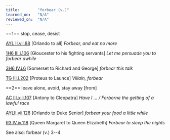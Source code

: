 ```yaml
---
title:        "forbear (v.)"
learned_on:   "N/A"
reviewed_on:  "N/A"
---
```


==1== stop, cease, desist

[AYL II.vii.88](https://www.shakespeareswords.com/Public/Play.aspx?Act=2&Scene=7&WorkId=26#205897) \[Orlando to all\] *Forbear, and eat no more*

[1H6 III.i.106](https://www.shakespeareswords.com/Public/Play.aspx?Act=3&Scene=1&WorkId=25#202497) \[Gloucester to his fighting servants\] *Let me persuade you to forbear awhile*

[3H6 IV.i.6](https://www.shakespeareswords.com/Public/Play.aspx?Act=4&Scene=1&WorkId=31#226707) \[Somerset to Richard and George\] *forbear this talk*

[TG III.i.202](https://www.shakespeareswords.com/Public/Play.aspx?Act=3&Scene=1&WorkId=5#130083) \[Proteus to Launce\] *Villain, forbear*

==2== leave alone, avoid, stay away \[from\]

[AC III.xiii.107](https://www.shakespeareswords.com/Public/Play.aspx?Act=3&Scene=13&WorkId=8#110442) \[Antony to Cleopatra\] *Have I ... / Forborne the getting of a lawful race*

[AYLII.vii.128](https://www.shakespeareswords.com/Public/Play.aspx?Act=2&Scene=7&WorkId=26#205951) \[Orlando to Duke Senior\] *forbear your food a little while*

[R3 IV.iv.118](https://www.shakespeareswords.com/Public/Play.aspx?Act=4&Scene=4&WorkId=6#135304) \[Queen Margaret to Queen Elizabeth\] *Forbear to sleep the nights*

See also: forbear (v.) 3--4

